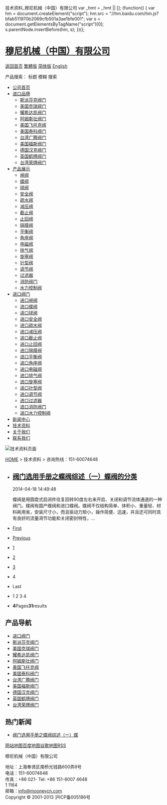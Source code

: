技术资料\_穆尼机械（中国）有限公司 var \_hmt = \_hmt || \[\]; (function() { var hm = document.createElement("script"); hm.src = "//hm.baidu.com/hm.js?bfab511970b2069cfb501a3ae1bfe001"; var s = document.getElementsByTagName("script")\[0\]; s.parentNode.insertBefore(hm, s); })();

# [穆尼机械（中国）有限公司](/)

[返回首页](/ 'home') [繁體版](#) [简体版](/ '切换到简体中文版') [English](#)

产品搜索： 标题 模糊 搜索

- [公司首页](/ '公司首页')
- [进口品牌](#)
  - [斯派莎克阀门](#)
  - [美国克瑞阀门](#)
  - [耀希达凯阀门](#)
  - [阿姆斯壮阀门](#)
  - [美国飞托克阀](#)
  - [美国泰科阀门](#)
  - [台湾广腾阀门](#)
  - [美国福斯阀门](#)
  - [德国汉克阀门](#)
  - [英国鹤牌阀门](#)
  - [台湾荣牌阀门](#)
- [产品展示](#)
  - [闸阀](#)
  - [蝶阀](#)
  - [球阀](#)
  - [安全阀](#)
  - [疏水阀](#)
  - [减压阀](#)
  - [截止阀](#)
  - [止回阀](#)
  - [隔膜阀](#)
  - [平衡阀](#)
  - [角座阀](#)
  - [电磁阀](#)
  - [排气阀](#)
  - [旋塞阀](#)
  - [针型阀](#)
  - [调节阀](#)
  - [过滤器](#)
  - [消防阀门](#)
  - [水力控制阀](#)
- [进口阀门](#)
  - [进口闸阀](#)
  - [进口蝶阀](#)
  - [进口球阀](#)
  - [进口安全阀](#)
  - [进口疏水阀](#)
  - [进口减压阀](#)
  - [进口截止阀](#)
  - [进口止回阀](#)
  - [进口隔膜阀](#)
  - [进口平衡阀](#)
  - [进口角座阀](#)
  - [进口电磁阀](#)
  - [进口排气阀](#)
  - [进口旋塞阀](#)
  - [进口针型阀](#)
  - [进口调节阀](#)
  - [进口过滤器](#)
  - [进口消防阀门](#)
  - [进口水力控制阀](#)
- [新闻中心](#)
- [技术资料](#)
- [关于我们](#)
- [联系我们](#)

![技术资料页面](/skin/web/img/header_news.jpg)

[HOME](/) > 技术资料 > 咨询热线：151-60074648

- ## [阀门选用手册之蝶阀综述（一）蝶阀的分类](#)

  2014-04-18 14:49:48

  蝶阀是用圆盘式启闭件往复回转90度左右来开启、关闭和调节流体通道的一种阀门。蝶阀有国产蝶阀和进口蝶阀。蝶阀不仅结构简单、体积小、重量轻、材料耗用省，安装尺寸小，而且驱动力矩小，操作简便、迅速，并且还可同时具有良好的流量凋节功能和关闭密封特性，...

- [First](services1.html)
- [Previous](services3.html)
- [1](services1.html)
- [2](services2.html)
- [3](services3.html)
- 4
- Last
- 1 2 3 4
- **4**Pages**31**results

## 产品导航

- [进口阀门](#)
- [斯派莎克阀门](#)
- [美国克瑞阀门](#)
- [耀希达凯阀门](#)
- [阿姆斯壮阀门](#)
- [美国飞托克阀](#)
- [美国泰科阀门](#)
- [台湾广腾阀门](#)
- [美国福斯阀门](#)
- [德国汉克阀门](#)
- [英国鹤牌阀门](#)
- [台湾荣牌阀门](#)

## 热门新闻

- [阀门选用手册之蝶阀综述（一）蝶](#)

[网站地图](#)[百度地图](/baidu.xml)[谷歌地图](/google.xml)[RSS](/rss.xml)

穆尼机械（中国）有限公司

地址：上海奉贤区南桥光钱路600弄8号  
电话：151-60074648  
传真：+86 021- Tel: +86 151-6007 4648  
1 1164  
邮箱：info@mooneycn.com  
Copyright © 2001-2013 沪ICP备005186号

